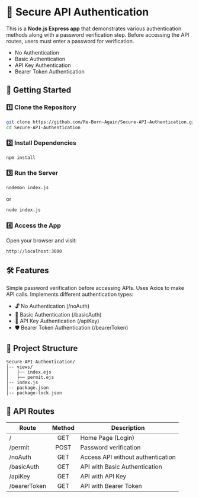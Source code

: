 # 🔐 Secure API Authentication

This is a **Node.js Express app** that demonstrates various authentication methods along with a password verification step. Before accessing the API routes, users must enter a password for verification.
- No Authentication  
- Basic Authentication  
- API Key Authentication  
- Bearer Token Authentication  

## 🚀 Getting Started

### 1️⃣ **Clone the Repository**
```bash
git clone https://github.com/Re-Born-Again/Secure-API-Authentication.git
cd Secure-API-Authentication
```
### 2️⃣ Install Dependencies
```bash
npm install
```
### 3️⃣ Run the Server
```bash
nodemon index.js
```
or
```bash
node index.js
```
### 4️⃣ Access the App
Open your browser and visit:
```bash
http://localhost:3000
```

## 🛠️ Features

Simple password verification before accessing APIs.
Uses Axios to make API calls.
Implements different authentication types:
- 🔓 No Authentication (/noAuth)
- 🔑 Basic Authentication (/basicAuth)
- 🔐 API Key Authentication (/apiKey)
- 🛡️ Bearer Token Authentication (/bearerToken)

## 📂 Project Structure
```
Secure-API-Authentication/
│-- views/
│   ├── index.ejs
│   ├── permit.ejs
│-- index.js
│-- package.json
│-- package-lock.json
```

## 🔄 API Routes
| Route         | Method        | Description                       |
| ------------- |:-------------:| ----------------------------------|
| /             | GET           | Home Page (Login)                 |
| /permit       | POST          | Password verification             |
| /noAuth       | GET           | Access API without authentication |
| /basicAuth    | GET           | API with Basic Authentication     |
| /apiKey       | GET           | API with API Key                  |
| /bearerToken  | GET           | API with Bearer Token             |
